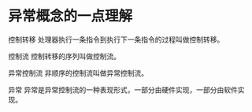# 异常概念的一点理解

 控制转移 处理器执行一条指令到执行下一条指令的过程叫做控制转移。
 
 控制流 控制转移的序列叫做控制流。
 
 异常控制流 非顺序的控制流叫做异常控制流。
 
 异常 异常是异常控制流的一种表现形式，一部分由硬件实现，一部分由软件实现。
